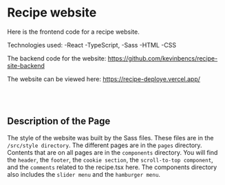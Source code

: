 # Recipe  website

Here is the frontend code for a recipe website.

Technologies used: 
-React 
-TypeScript,
-Sass 
-HTML
-CSS

The backend code for the website: https://github.com/kevinbencs/recipe-site-backend

The website can be viewed here: https://recipe-deploye.vercel.app/

<br></br>

## Description of the Page



The style of the website was built by the Sass files. These files are in the `/src/style directory`. The different pages are in the `pages` directory. Contents that are on all pages are in the `components` directory. You will find the `header`, the `footer`, the `cookie section`, the `scroll-to-top component`, and the `comments` related to the recipe.tsx here. The components directory also includes the `slider menu` and the `hamburger menu`.


